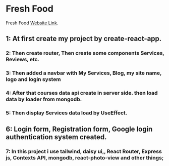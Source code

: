 # Fresh Food

Fresh Food [Website Link](https://fresh-food-a5988.web.app).

## 1: At first create my project by create-react-app.

### 2: Then create router, Then create some components Services, Reviews, etc.

### 3: Then added a navbar with My Services, Blog,  my site name, logo and login  system

### 4: After that courses  data api create in server side. then load  data by loader from mongodb.

### 5: Then display  Services data load by UseEffect.

## 6: Login form, Registration form, Google login  authentication system  created.

### 7: In this project i use tailwind, daisy ui,, React Router, Express js, Contexts API, mongodb, react-photo-view and other things;


